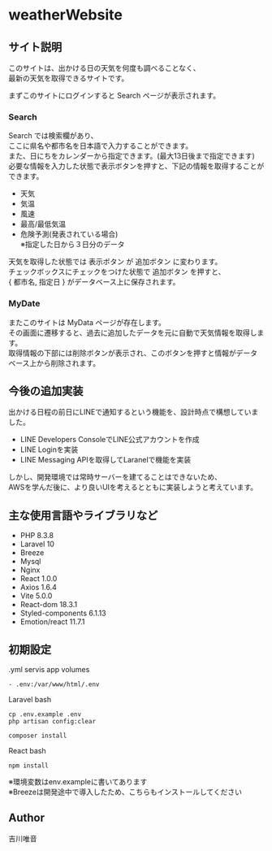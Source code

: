 # weatherWebsite

## サイト説明
  
このサイトは、出かける日の天気を何度も調べることなく、  
最新の天気を取得できるサイトです。
  
  
まずこのサイトにログインすると Search ページが表示されます。  

### Search
Search では検索欄があり、  
ここに県名や都市名を日本語で入力することができます。  
また、日にちをカレンダーから指定できます。(最大13日後まで指定できます)  
必要な情報を入力した状態で表示ボタンを押すと、下記の情報を取得することができます。  
  
  
* 天気
* 気温
* 風速
* 最高/最低気温
* 危険予測(発表されている場合)  
※指定した日から３日分のデータ

  
天気を取得した状態では 表示ボタン が 追加ボタン に変わります。   
チェックボックスにチェックをつけた状態で 追加ボタン を押すと、  
{ 都市名, 指定日 } がデータベース上に保存されます。  
  
  
### MyDate
またこのサイトは MyData ページが存在します。  
その画面に遷移すると、過去に追加したデータを元に自動で天気情報を取得します。  
取得情報の下部には削除ボタンが表示され、このボタンを押すと情報がデータベース上から削除されます。  
  
  
      
## 今後の追加実装
  
出かける日程の前日にLINEで通知するという機能を、設計時点で構想していました。  
  
* LINE Developers ConsoleでLINE公式アカウントを作成
* LINE Loginを実装
* LINE Messaging APIを取得してLaranelで機能を実装
  
しかし、開発環境では常時サーバーを建てることはできないため、  
AWSを学んだ後に、より良いUIを考えるとともに実装しようと考えています。  
  
  
  
## 主な使用言語やライブラリなど
  
* PHP 8.3.8
* Laravel 10
* Breeze
* Mysql
* Nginx
* React 1.0.0
* Axios 1.6.4
* Vite 5.0.0
* React-dom 18.3.1
* Styled-components 6.1.13
* Emotion/react 11.7.1
  
  
  
## 初期設定

.yml servis app volumes  
```
- .env:/var/www/html/.env
```

Laravel bash  
```
cp .env.example .env
php artisan config:clear

composer install
```

React bash  
```
npm install
```

※環境変数はenv.exampleに書いてあります  
※Breezeは開発途中で導入したため、こちらもインストールしてください
  
  
  
## Author
  
吉川唯音




